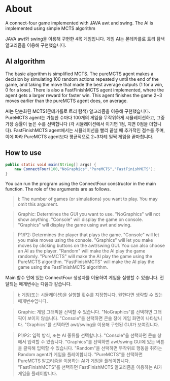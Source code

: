 # About
A connect-four game implemented with JAVA awt and swing. The AI is implemented using simple MCTS algorithm

JAVA awt와 swing을 이용해 구현한 4목 게임입니다. 게임 AI는 몬테카를로 트리 탐색 알고리즘을 이용해 구현했습니다.

## AI algorithm
The basic algorithm is simplified MCTS. The pureMCTS agent makes a decision by simulating 100 random actions repeatedly until the end of the game, and taking the move that made the best average outputs (1 for a win, 0 for a lose). There is also a FastFinishMCTS agent implemented, where the agent gets a larger reward for faster win. This agent finishes the game 2~3 moves earlier than the pureMCTS agent does, on average.

AI는 단순화된 MCTS(몬테카를로 트리 탐색) 알고리즘을 이용해 구현했습니다. PureMCTS agent는 가능한 수마다 100개의 게임을 무작위하게 시뮬레이션하고, 그중 가장 승률이 높은 수를 선택합니다 (각 시뮬레이션에서 이기면 1점, 지면 0점을 더합니다). FastFinishMCTS agent에서는 시뮬레이션을 빨리 끝낼 때 추가적인 점수를 주며, 이에 따라 PureMCTS agent보다 평균적으로 2~3차례 일찍 게임을 끝마칩니다.

## How to use
```java
public static void main(String[] args) {
    new ConnectFour(100,"NoGraphics","PureMCTS","FastFinishMCTS");
}
```
You can run the program using the ConnectFour constructor in the main function. The role of the arguments are as follows.
> i: The number of games (or simulations) you want to play. You may omit this argument.

> Graphic: Determines the GUI you want to use. "NoGraphics" will not show anything. "Console" will display the game on console. "Graphics" will display the game using awt and swing.

> P1/P2: Determines the player that plays the game. "Console" will let you make moves using the console. "Graphics" will let you make moves by clicking buttons on the awt/swing GUI. You can also choose an AI as the player. "Random" will make the AI play the game randomly. "PureMCTS" will make the AI play the game using the PureMCTS algorithm. "FastFinishMCTS" will make the AI play the game using the FastFinishMCTS algorithm.

Main 함수 안에 있는 ConnectFour 생성자를 이용하여 게임을 실행할 수 있습니다. 전달되는 매개변수는 다음과 같습니다.
> i: 게임(또는 시뮬레이션)을 실행할 횟수를 지정합니다. 원한다면 생략할 수 있는 매개변수입니다.

> Graphic: 게임 그래픽을 선택할 수 있습니다. "NoGraphics"를 선택하면 그래픽이 보이지 않습니다. "Console"을 선택하면 콘솔 창에 게임 화면이 나타납니다. "Graphics"를 선택하면 awt/swing을 이용해 구현된 GUI가 보여집니다.

> P1/P2: 입력 방식, 또는 AI 종류를 선택합니다. "Console"을 선택하면 콘솔 창에서 입력할 수 있습니다. "Graphics"를 선택하면 awt/swing GUI에 있는 버튼을 클릭해 입력할 수 있습니다. "Random"을 선택하면 무작위로 행동을 취하는 Random agent가 게임을 플레이합니다. "PureMCTS"를 선택하면 PureMCTS 알고리즘을 이용하는 AI가 게임을 플레이합니다. "FastFinishMCTS"를 선택하면 FastFinishMCTS 알고리즘을 이용하는 Ai가 게임을 플레이합니다.
